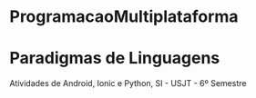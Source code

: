 # ProgramacaoMultiplataforma
# Paradigmas de Linguagens

Atividades de Android, Ionic e Python, SI - USJT - 6º Semestre 
